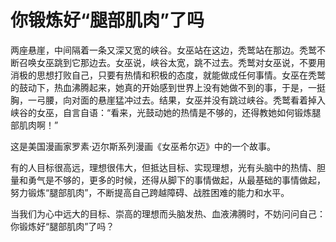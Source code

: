 # 你锻炼好“腿部肌肉”了吗

两座悬崖，中间隔着一条又深又宽的峡谷。女巫站在这边，秃鹫站在那边。秃鹫不断召唤女巫跳到它那边去。女巫说，峡谷太宽，跳不过去。秃鹫对女巫说，不要用消极的思想打败自己，只要有热情和积极的态度，就能做成任何事情。女巫在秃鹫的鼓动下，热血沸腾起来，她真的开始感到世界上没有她做不到的事，于是，一挺胸，一弓腰，向对面的悬崖猛冲过去。结果，女巫并没有跳过峡谷。秃鹫看着掉入峡谷的女巫，自言自语：“看来，光鼓动她的热情是不够的，还得教她如何锻炼腿部肌肉啊！” 

这是美国漫画家罗素·迈尔斯系列漫画《女巫希尔迈》中的一个故事。 

有的人目标很高远，理想很伟大，但抵达目标、实现理想，光有头脑中的热情、胆量和勇气是不够的，更多的时候，还得从脚下的事情做起，从最基础的事情做起，努力锻炼“腿部肌肉”，不断提高自己跨越障碍、战胜困难的能力和水平。 

当我们为心中远大的目标、崇高的理想而头脑发热、血液沸腾时，不妨问问自己：你锻炼好“腿部肌肉”了吗？